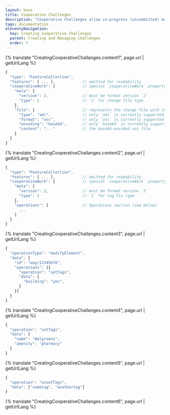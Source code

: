 ```yaml
---
layout: base
title: Cooperative Challenges
description: "Cooperative Challenges allow in-progress (uncommitted) mapping work to be packaged with tasks so that mappers don't have to do all the work themselves from scratch. When a mapper chooses to edit the task in MapRoulette, the in-progress work will automatically be loaded into the mapper's editor so that they can verify and complete the work as needed."
tags: documentation
eleventyNavigation:
  key: Creating Cooperative Challenges
  parent: Creating and Managing Challenges
  order: 7
---
```


{% translate "CreatingCooperativeChallanges.content1", page.url | getUrlLang %}

```javascript
{
  "type": "FeatureCollection",
  "features": [ ... ],            // omitted for readability
  "cooperativeWork": {            // special `cooperativeWork` property
    "meta": {
      "version": 2,               // must be format version `2`
      "type": 2                   // `2` for change file type
    },
    "file": {                     // represents the change file with in-progress work
      "type": "xml",              // only `xml` is currently supported
      "format": "osc",            // only `osc` is currently supported
      "encoding": "base64",       // only `base64` is currently supported
      "content": "..."            // the base64-encoded osc file
    }
  }
}
```
<a id='creating-tag-fix-challenges'></a>
{% translate "CreatingCooperativeChallanges.content2", page.url | getUrlLang %}

```javascript
{
  "type": "FeatureCollection",
  "features": [ ... ],            // omitted for readability
  "cooperativeWork": {            // special `cooperativeWork` property
    "meta": {
      "version": 2,               // must be format version `2`
      "type": 1                   // `1` for tag fix type
    },
    "operations": [               // Operations section (see below)
      ...
    ]
  }
}
```

{% translate "CreatingCooperativeChallanges.content3", page.url | getUrlLang %}

```javascript
{
  "operationType": "modifyElement",
  "data": {
    "id": "way/12345678",
    "operations": [{
      "operation": "setTags",
      "data": {
        "building": "yes",
      }
    }]
  }
}
```

{% translate "CreatingCooperativeChallanges.content4", page.url | getUrlLang %}

```javascript
{
  "operation": "setTags",
  "data": {
    "name": "Walgreens",
    "amenity": "pharmacy"
  }
}
```

{% translate "CreatingCooperativeChallanges.content5", page.url | getUrlLang %}

```javascript
{
  "operation": "unsetTags",
  "data": ["sometag", "anothertag"]
}
```

{% translate "CreatingCooperativeChallanges.content6", page.url | getUrlLang %}
